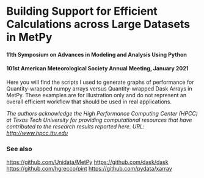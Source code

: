 # Building Support for Efficient Calculations across Large Datasets in MetPy

#### 11th Symposium on Advances in Modeling and Analysis Using Python

#### 101st American Meteorological Society Annual Meeting, January 2021

Here you will find the scripts I used to generate graphs of performance for Quantity-wrapped numpy arrays versus Quantity-wrapped Dask Arrays in MetPy. These examples are for illustration only and do not represent an overall efficient workflow that should be used in real applications.

*The authors acknowledge the High Performance Computing Center (HPCC) at Texas Tech University for providing computational resources that have contributed to the research results reported here. URL: http://www.hpcc.ttu.edu*

### See also
https://github.com/Unidata/MetPy
https://github.com/dask/dask
https://github.com/hgrecco/pint
https://github.com/pydata/xarray
